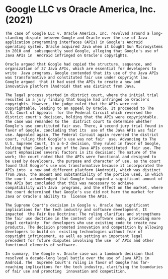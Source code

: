 # Google LLC vs Oracle America, Inc. (2021)

	The case of Google LLC v. Oracle America, Inc. revolved around a long-standing dispute between Google and Oracle over the use of Java  application programming interfaces (APIs) in Google's Android operating system. Oracle acquired Java when it bought Sun Microsystems in 2010 and  subsequently sued Google, alleging that Google's use of Java APIs in  Android infringed on Oracle's copyrights.
	
	Oracle argued that Google had copied the structure, sequence, and organization of 37 Java APIs, which are essential for developers to write  Java programs. Google contended that its use of the Java APIs was transformative and constituted fair use under copyright law. Google argued  that it had used the APIs to create a new and innovative platform (Android) that was distinct from Java. 
	
	The legal process started in district court, where the initial trial resulted in a jury finding that Google had infringed on Oracle's  copyrights. However, the judge ruled that the APIs were not copyrightable, leading to an appeal by Oracle. It proceeded to The U.S. Court of Appeals  for the Federal Circuit which reversed the district court's decision, holding that the APIs were copyrightable. The case was remanded to the  district court to determine whether Google's use constituted fair use. There, A second jury trial found in favor of Google, concluding that its  use of the Java APIs was fair use. Appealed again, The Federal Circuit again reversed the district court, ruling that Google's use was not fair  use. Advancing to The U.S. Supreme Court, In a 6-2 decision, they ruled in favor of Google, holding that Google's use of the Java APIs constituted  fair use. The court emphasized several factors in its decision: The nature of the work; the court noted that the APIs were functional and designed to  be used by developers, the purpose and character of use, as the court found that Google's use was transformative because it incorporated the APIs into  a new and different platform (Android), which was distinct from Java, the amount and substantiality of the portion used, in which the court  acknowledged that Google had copied a significant amount of the APIs but concluded that this was necessary to achieve compatibility with Java  programs, and the effect on the market, where the court determined that Google's use did not harm the market for Java or Oracle's ability to  license the APIs.
	
	The Supreme Court's decision in Google v. Oracle has significant implications for the tech industry and software development, It impacted  the Fair Use Doctrine: The ruling clarifies and strengthens the fair use doctrine in the context of software code, providing more legal certainty  for developers who use existing code to create new products. The decision promoted innovation and competition by allowing developers to build on  existing technologies without fear of copyright infringement, as well as setting an important legal precedent for future disputes involving the use  of APIs and other functional elements of software.
	
	In summary, the Google v. Oracle case was a landmark decision that resolved a decade-long legal battle over the use of Java APIs in Android. The  Supreme Court's ruling in favor of Google has far-reaching implications for the tech industry, clarifying the boundaries of fair use and promoting  innovation and competition.